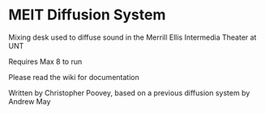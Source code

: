 # MEIT Diffusion System
Mixing desk used to diffuse sound in the Merrill Ellis Intermedia Theater at UNT

Requires Max 8 to run

Please read the wiki for documentation

Written by Christopher Poovey, based on a previous diffusion system by Andrew May
